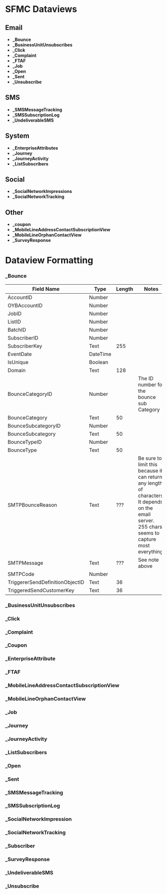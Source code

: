 # SFMC Dataviews 

## Email
* **_Bounce** 
* **_BusinessUnitUnsubscribes**
* **_Click**
* **_Complaint**
* **_FTAF**
* **_Job**
* **_Open**
* **_Sent**
* **_Unsubscribe**

## SMS
* **_SMSMessageTracking**
* **_SMSSubscriptionLog**
* **_UndeliverableSMS**

## System
* **_EnterpriseAttributes**
* **_Journey**
* **_JourneyActivity**
* **_ListSubscribers**

## Social
* **_SocialNetworkImpressions**
* **_SocialNetworkTracking**

## Other
* **_coupon**
* **_MobileLineAddressContactSubscriptionView**
* **_MobileLineOrphanContactView**
* **_SurveyResponse**

# Dataview Formatting
### _Bounce

| Field Name | Type | Length | Notes | Nullable | 
| ---------- | ---- | ------ | ----- | -------- | 
| AccountID | Number | | | | 
| OYBAccountID | Number | | | X | 
| JobID | Number | | | | 
| ListID | Number | | | | 
| BatchID | Number | | | |
| SubscriberID | Number | | |
| SubscriberKey | Text | 255 | |
| EventDate | DateTime | | |
| IsUnique | Boolean | | | 
| Domain | Text | 128 | |
| BounceCategoryID | Number | | The ID number for the bounce sub Category |
| BounceCategory | Text | 50 | | X |
| BounceSubcategoryID | Number | | | X |
| BounceSubcategory | Text | 50 | | X |
| BounceTypeID | Number | | | |
| BounceType | Text | 50 | | X |
| SMTPBounceReason | Text | ??? | Be sure to limit this because it can return any length of characters. It depends on the email server. 255 chars seems to capture most everything | X |
| SMTPMessage | Text | ??? | See note above | X |
| SMTPCode | Number | | | X |
| TriggererSendDefinitionObjectID | Text | 36 | | X | 
| TriggeredSendCustomerKey | Text | 36 | | X |

### _BusinessUnitUnsubscribes
### _Click
### _Complaint
### _Coupon
### _EnterpriseAttribute
### _FTAF
### _MobileLineAddressContactSubscriptionView
### _MobileLineOrphanContactView
### _Job
### _Journey
### _JourneyActivity
### _ListSubscribers
### _Open
### _Sent
### _SMSMessageTracking
### _SMSSubscriptionLog
### _SocialNetworkImpression
### _SocialNetworkTracking
### _Subscriber
### _SurveyResponse
### _UndeliverableSMS
### _Unsubscribe